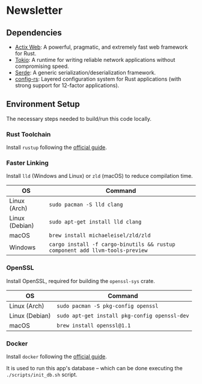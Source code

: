 # Newsletter

## Dependencies
- [Actix Web](https://actix.rs/ "actix.rs"): A powerful, pragmatic, and extremely fast web framework for Rust.
- [Tokio](https://tokio.rs/ "tokio.rs"): A runtime for writing reliable network applications without compromising speed.
- [Serde](https://serde.rs/ "serde.rs"): A generic serialization/deserialization framework.
- [config-rs](https://github.com/mehcode/config-rs "github.com"): Layered configuration system for Rust applications (with strong support for 12-factor applications).

## Environment Setup
The necessary steps needed to build/run this code locally.

### Rust Toolchain
Install `rustup` following the [official guide](https://www.rust-lang.org/tools/install "rust-lang.org").

### Faster Linking
Install `lld` (Windows and Linux) or `zld` (macOS) to reduce compilation time.

| OS             | Command                                                                      |
|----------------|------------------------------------------------------------------------------|
| Linux (Arch)   | `sudo pacman -S lld clang`                                                   |
| Linux (Debian) | `sudo apt-get install lld clang`                                             |
| macOS          | `brew install michaeleisel/zld/zld`                                          |
| Windows        | `cargo install -f cargo-binutils && rustup component add llvm-tools-preview` |

### OpenSSL
Install OpenSSL, required for building the `openssl-sys` crate.

| OS             | Command                                       |
|----------------|-----------------------------------------------|
| Linux (Arch)   | `sudo pacman -S pkg-config openssl`           |
| Linux (Debian) | `sudo apt-get install pkg-config openssl-dev` |
| macOS          | `brew install openssl@1.1`                    |

### Docker
Install `docker` following the [official guide](https://docs.docker.com/engine/install/ "docs.docker.com").

It is used to run this app's database – which can be done executing the `./scripts/init_db.sh` script.
